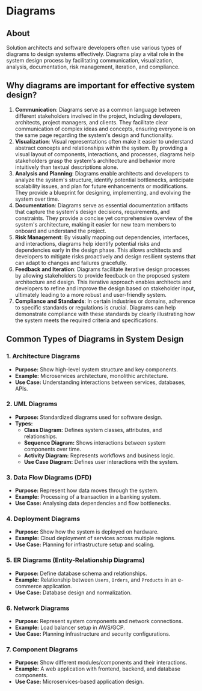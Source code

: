 # Diagrams

## About

Solution architects and software developers often use various types of diagrams to design systems effectively. Diagrams play a vital role in the system design process by facilitating communication, visualization, analysis, documentation, risk management, iteration, and compliance.

## Why diagrams are important for effective system design?

1. **Communication**: Diagrams serve as a common language between different stakeholders involved in the project, including developers, architects, project managers, and clients. They facilitate clear communication of complex ideas and concepts, ensuring everyone is on the same page regarding the system's design and functionality.
2. **Visualization**: Visual representations often make it easier to understand abstract concepts and relationships within the system. By providing a visual layout of components, interactions, and processes, diagrams help stakeholders grasp the system's architecture and behavior more intuitively than textual descriptions alone.
3. **Analysis and Planning**: Diagrams enable architects and developers to analyze the system's structure, identify potential bottlenecks, anticipate scalability issues, and plan for future enhancements or modifications. They provide a blueprint for designing, implementing, and evolving the system over time.
4. **Documentation**: Diagrams serve as essential documentation artifacts that capture the system's design decisions, requirements, and constraints. They provide a concise yet comprehensive overview of the system's architecture, making it easier for new team members to onboard and understand the project.
5. **Risk Management**: By visually mapping out dependencies, interfaces, and interactions, diagrams help identify potential risks and dependencies early in the design phase. This allows architects and developers to mitigate risks proactively and design resilient systems that can adapt to changes and failures gracefully.
6. **Feedback and Iteration**: Diagrams facilitate iterative design processes by allowing stakeholders to provide feedback on the proposed system architecture and design. This iterative approach enables architects and developers to refine and improve the design based on stakeholder input, ultimately leading to a more robust and user-friendly system.
7. **Compliance and Standards**: In certain industries or domains, adherence to specific standards or regulations is crucial. Diagrams can help demonstrate compliance with these standards by clearly illustrating how the system meets the required criteria and specifications.

## **Common Types of Diagrams in System Design**

### **1. Architecture Diagrams**

* **Purpose:** Show high-level system structure and key components.
* **Example:** Microservices architecture, monolithic architecture.
* **Use Case:** Understanding interactions between services, databases, APIs.

### **2. UML Diagrams**

* **Purpose:** Standardized diagrams used for software design.
* **Types:**
  * **Class Diagram:** Defines system classes, attributes, and relationships.
  * **Sequence Diagram:** Shows interactions between system components over time.
  * **Activity Diagram:** Represents workflows and business logic.
  * **Use Case Diagram:** Defines user interactions with the system.

### **3. Data Flow Diagrams (DFD)**

* **Purpose:** Represent how data moves through the system.
* **Example:** Processing of a transaction in a banking system.
* **Use Case:** Analysing data dependencies and flow bottlenecks.

### **4. Deployment Diagrams**

* **Purpose:** Show how the system is deployed on hardware.
* **Example:** Cloud deployment of services across multiple regions.
* **Use Case:** Planning for infrastructure setup and scaling.

### **5. ER Diagrams (Entity-Relationship Diagrams)**

* **Purpose:** Define database schema and relationships.
* **Example:** Relationship between `Users`, `Orders`, and `Products` in an e-commerce application.
* **Use Case:** Database design and normalization.

### **6. Network Diagrams**

* **Purpose:** Represent system components and network connections.
* **Example:** Load balancer setup in AWS/GCP.
* **Use Case:** Planning infrastructure and security configurations.

### **7. Component Diagrams**

* **Purpose:** Show different modules/components and their interactions.
* **Example:** A web application with frontend, backend, and database components.
* **Use Case:** Microservices-based application design.

